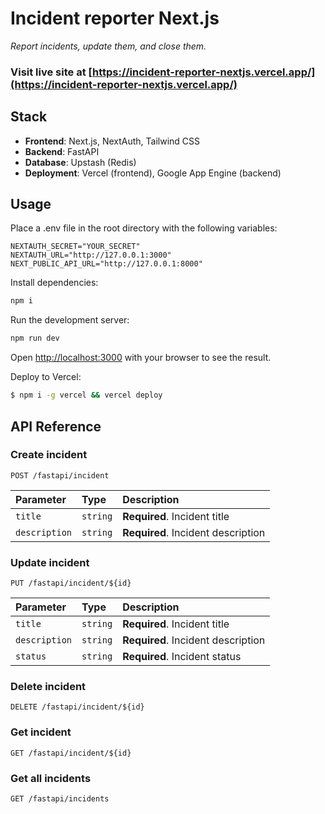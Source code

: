 # Incident reporter Next.js

*Report incidents, update them, and close them.*

### Visit live site at [https://incident-reporter-nextjs.vercel.app/](https://incident-reporter-nextjs.vercel.app/)

## Stack

- **Frontend**: Next.js, NextAuth, Tailwind CSS
- **Backend**: FastAPI
- **Database**:  Upstash (Redis)
- **Deployment**: Vercel (frontend), Google App Engine (backend)

## Usage
Place a .env file in the root directory with the following variables:
```
NEXTAUTH_SECRET="YOUR_SECRET"
NEXTAUTH_URL="http://127.0.0.1:3000"
NEXT_PUBLIC_API_URL="http://127.0.0.1:8000"
```
Install dependencies:
```bash
npm i
```
Run the development server:
```bash
npm run dev
```
Open [http://localhost:3000](http://localhost:3000) with your browser to see the result.

Deploy to Vercel:
```bash
$ npm i -g vercel && vercel deploy
```

## API Reference
### Create incident
```http
POST /fastapi/incident
```
| Parameter | Type | Description |
| :--- | :--- | :--- |
| `title` | `string` | **Required**. Incident title |
| `description` | `string` | **Required**. Incident description |
### Update incident
```http
PUT /fastapi/incident/${id}
```
| Parameter | Type | Description |
| :--- | :--- | :--- |
| `title` | `string` | **Required**. Incident title |
| `description` | `string` | **Required**. Incident description |
| `status` | `string` | **Required**. Incident status |
### Delete incident
```http
DELETE /fastapi/incident/${id}
```
### Get incident
```http
GET /fastapi/incident/${id}
```
### Get all incidents
```http
GET /fastapi/incidents
```

